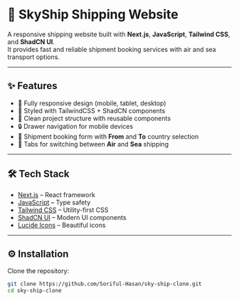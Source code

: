 # 🚀 SkyShip Shipping Website

A responsive shipping website built with **Next.js**, **JavaScript**, **Tailwind CSS**, and **ShadCN UI**.  
It provides fast and reliable shipment booking services with air and sea transport options.

---

## ✨ Features

- 📱 Fully responsive design (mobile, tablet, desktop)
- 🎨 Styled with TailwindCSS + ShadCN components
- 📂 Clean project structure with reusable components
- 🔒 Drawer navigation for mobile devices
- 🛫 Shipment booking form with **From** and **To** country selection
- 🌊 Tabs for switching between **Air** and **Sea** shipping

---

## 🛠️ Tech Stack

- [Next.js](https://nextjs.org/) – React framework  
- [JavaScript](https://www.typescriptlang.org/) – Type safety  
- [Tailwind CSS](https://tailwindcss.com/) – Utility-first CSS  
- [ShadCN UI](https://ui.shadcn.com/) – Modern UI components  
- [Lucide Icons](https://lucide.dev/) – Beautiful icons  

---

## ⚙️ Installation

Clone the repository:

```bash
git clone https://github.com/Soriful-Hasan/sky-ship-clone.git
cd sky-ship-clone
